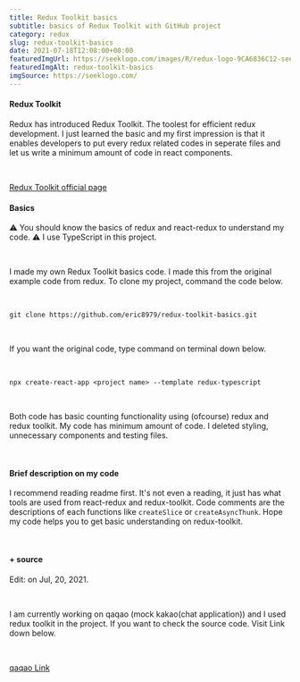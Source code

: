 ```yaml
---
title: Redux Toolkit basics
subtitle: basics of Redux Toolkit with GitHub project
category: redux
slug: redux-toolkit-basics
date: 2021-07-18T12:08:00+00:00
featuredImgUrl: https://seeklogo.com/images/R/redux-logo-9CA6836C12-seeklogo.com.png
featuredImgAlt: redux-toolkit-basics
imgSource: https://seeklogo.com/
---
```


#### Redux Toolkit

Redux has introduced Redux Toolkit. The toolest for efficient redux development. I just learned the basic and my first impression is that it enables developers to put every redux related codes in seperate files and let us write a minimum amount of code in react components.

<br>

[Redux Toolkit official page](https://redux-toolkit.js.org/)

#### Basics

⚠️ You should know the basics of redux and react-redux to understand my code.
⚠️ I use TypeScript in this project.

<br>

I made my own Redux Toolkit basics code. I made this from the original example code from redux. To clone my project, command the code below.

<br>

```shell
git clone https://github.com/eric8979/redux-toolkit-basics.git
```

<br>

If you want the original code, type command on terminal down below.

<br>

```shell
npx create-react-app <project name> --template redux-typescript
```

<br>

Both code has basic counting functionality using (ofcourse) redux and redux toolkit.
My code has minimum amount of code. I deleted styling, unnecessary components and testing files.

<br>

#### Brief description on my code

I recommend reading readme first. It's not even a reading, it just has what tools are used from react-redux and redux-toolkit. Code comments are the descriptions of each functions like `createSlice` or `createAsyncThunk`. Hope my code helps you to get basic understanding on redux-toolkit.

<br>

#### + source

Edit: on Jul, 20, 2021.

<br>

I am currently working on qaqao (mock kakao(chat application)) and I used redux toolkit in the project. If you want to check the source code. Visit Link down below.

<br>

[qaqao Link](https://github.com/eric8979/qaqao)
